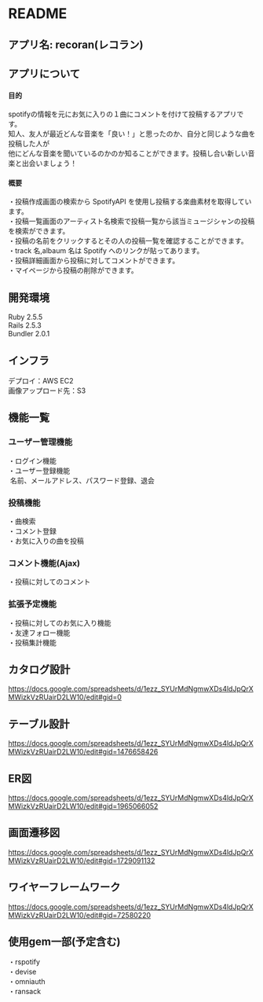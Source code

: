 # README

## アプリ名: recoran(レコラン)
## アプリについて
#### 目的
spotifyの情報を元にお気に入りの１曲にコメントを付けて投稿するアプリです。
<br>知人、友人が最近どんな音楽を「良い！」と思ったのか、自分と同じような曲を投稿した人が<br>
他にどんな音楽を聞いているのかのか知ることができます。投稿し合い新しい音楽と出会いましょう！
#### 概要
・投稿作成画面の検索から SpotifyAPI を使用し投稿する楽曲素材を取得しています。<br>
・投稿一覧画面のアーティスト名検索で投稿一覧から該当ミュージシャンの投稿を検索ができます。<br>
・投稿の名前をクリックするとその人の投稿一覧を確認することができます。<br> 
・track 名,albaum 名は Spotify へのリンクが貼ってあります。 <br>
・投稿詳細画面から投稿に対してコメントができます。 <br>
・マイページから投稿の削除ができます。
## 開発環境
Ruby 2.5.5<br> Rails 2.5.3<br> Bundler 2.0.1
## インフラ
デプロイ：AWS EC2<br>
画像アップロード先：S3<br>

## 機能一覧
### ユーザー管理機能
・ログイン機能<br>
・ユーザー登録機能<br>
&nbsp;名前、メールアドレス、パスワード登録、退会 <br>
### 投稿機能
・曲検索<br>
・コメント登録<br>
・お気に入りの曲を投稿
### コメント機能(Ajax)
・投稿に対してのコメント
### 拡張予定機能
・投稿に対してのお気に入り機能<br>
・友達フォロー機能<br>
・投稿集計機能<br>

## カタログ設計
https://docs.google.com/spreadsheets/d/1ezz_SYUrMdNgmwXDs4ldJpQrXMWizkVzRUairD2LW10/edit#gid=0
## テーブル設計
https://docs.google.com/spreadsheets/d/1ezz_SYUrMdNgmwXDs4ldJpQrXMWizkVzRUairD2LW10/edit#gid=1476658426
## ER図
https://docs.google.com/spreadsheets/d/1ezz_SYUrMdNgmwXDs4ldJpQrXMWizkVzRUairD2LW10/edit#gid=1965066052
## 画面遷移図
https://docs.google.com/spreadsheets/d/1ezz_SYUrMdNgmwXDs4ldJpQrXMWizkVzRUairD2LW10/edit#gid=1729091132
## ワイヤーフレームワーク
https://docs.google.com/spreadsheets/d/1ezz_SYUrMdNgmwXDs4ldJpQrXMWizkVzRUairD2LW10/edit#gid=72580220
## 使用gem一部(予定含む)
・rspotify<br>
・devise<br>
・omniauth<br>
・ransack<br>



　 


